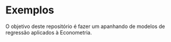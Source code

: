 # Exemplos

O objetivo deste repositório é fazer um apanhando de modelos de regressão aplicados à Econometria.
